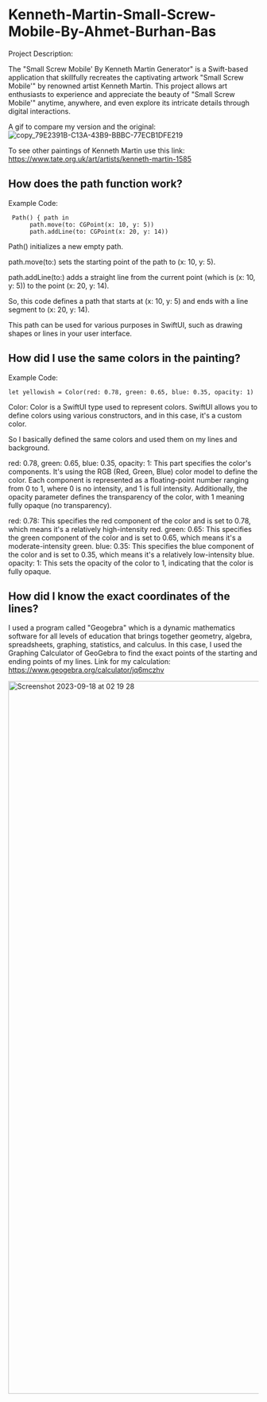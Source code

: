   # Kenneth-Martin-Small-Screw-Mobile-By-Ahmet-Burhan-Bas
Project Description:

The "Small Screw Mobile' By Kenneth Martin Generator" is a Swift-based application that skillfully recreates the captivating artwork "Small Screw Mobile'" by renowned artist Kenneth Martin. This project allows art enthusiasts to experience and appreciate the beauty of "Small Screw Mobile'" anytime, anywhere, and even explore its intricate details through digital interactions.

A gif to compare my version and the original:
![copy_79E2391B-C13A-43B9-BBBC-77ECB1DFE219](https://github.com/ahmetburhanbas/Kenneth-Martin-Small-Screw-Mobile-By-Ahmet-Burhan-Bas/assets/82709177/1c6394ef-15b5-4c47-9cac-0006c0690a7b)

To see other paintings of Kenneth Martin use this link: https://www.tate.org.uk/art/artists/kenneth-martin-1585

## How does the path function work?

Example Code:
````
 Path() { path in
      path.move(to: CGPoint(x: 10, y: 5))
      path.addLine(to: CGPoint(x: 20, y: 14))
````  

Path() initializes a new empty path.

path.move(to:) sets the starting point of the path to (x: 10, y: 5).

path.addLine(to:) adds a straight line from the current point (which is (x: 10, y: 5)) to the point (x: 20, y: 14).

So, this code defines a path that starts at (x: 10, y: 5) and ends with a line segment to (x: 20, y: 14).

This path can be used for various purposes in SwiftUI, such as drawing shapes or lines in your user interface.



## How did I use the same colors in the painting?
Example Code:
````
let yellowish = Color(red: 0.78, green: 0.65, blue: 0.35, opacity: 1)
````
Color: Color is a SwiftUI type used to represent colors. SwiftUI allows you to define colors using various constructors, and in this case, it's a custom color.

So I basically defined the same colors and used them on my lines and background.

red: 0.78, green: 0.65, blue: 0.35, opacity: 1: This part specifies the color's components. It's using the RGB (Red, Green, Blue) color model to define the color. Each component is represented as a floating-point number ranging from 0 to 1, where 0 is no intensity, and 1 is full intensity. Additionally, the opacity parameter defines the transparency of the color, with 1 meaning fully opaque (no transparency).

red: 0.78: This specifies the red component of the color and is set to 0.78, which means it's a relatively high-intensity red.
green: 0.65: This specifies the green component of the color and is set to 0.65, which means it's a moderate-intensity green.
blue: 0.35: This specifies the blue component of the color and is set to 0.35, which means it's a relatively low-intensity blue.
opacity: 1: This sets the opacity of the color to 1, indicating that the color is fully opaque.


## How did I know the exact coordinates of the lines?

I used a program called "Geogebra" which is a dynamic mathematics software for all levels of education that brings together geometry, algebra, spreadsheets, graphing, statistics, and calculus. In this case, I used the Graphing Calculator of GeoGebra to find the exact points of the starting and ending points of my lines. 
Link for my calculation: https://www.geogebra.org/calculator/jq6mczhv

<img width="1434" alt="Screenshot 2023-09-18 at 02 19 28" src="https://github.com/ahmetburhanbas/Kenneth-Martin-Small-Screw-Mobile-By-Ahmet-Burhan-Bas/assets/82709177/d92aeebd-ed18-4c4e-95c5-aee0f39bf702">


